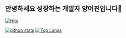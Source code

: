 ## 안녕하세요 성장하는 개발자 양어진입니다👋
[![Hits](https://hits.seeyoufarm.com/api/count/incr/badge.svg?url=https%3A%2F%2Fgithub.com%2Fydjwls)](https://hits.seeyoufarm.com)
<!--
**ydjwls/ydjwls** is a ✨ _special_ ✨ repository because its `README.md` (this file) appears on your GitHub profile.

Here are some ideas to get you started:

- 🔭 I’m currently working on ...
- 🌱 I’m currently learning ...
- 👯 I’m looking to collaborate on ...
- 🤔 I’m looking for help with ...
- 💬 Ask me about ...
- 📫 How to reach me: ...
- 😄 Pronouns: ...
- ⚡ Fun fact: ...
-->

[![github stats](https://github-readme-stats.vercel.app/api?username=ydjwls&show_icons=true&hide_border=true)](https://github.com/ydjwls)
[![Top Langs](https://github-readme-stats.vercel.app/api/top-langs/?username=ydjwls)](https://github.com/anuraghazra/github-readme-stats)
